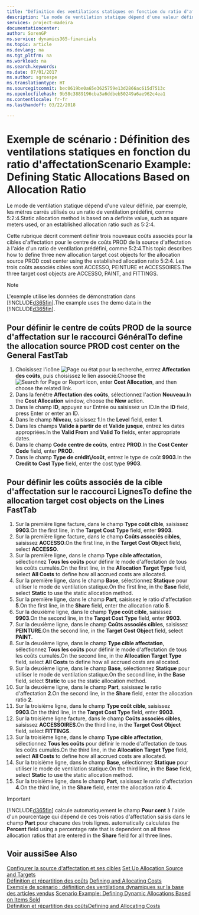 ```yaml
---
title: "Définition des ventilations statiques en fonction du ratio d'affectation | Microsoft Docs"
description: "Le mode de ventilation statique dépend d'une valeur définie, par exemple, les mètres carrés utilisés ou un ratio de ventilation prédéfini, comme 5:2:4."
services: project-madeira
documentationcenter: 
author: SorenGP
ms.service: dynamics365-financials
ms.topic: article
ms.devlang: na
ms.tgt_pltfrm: na
ms.workload: na
ms.search.keywords: 
ms.date: 07/01/2017
ms.author: sgroespe
ms.translationtype: HT
ms.sourcegitcommit: bec0619be0a65e3625759e13d2866ac615d7513c
ms.openlocfilehash: 9b58c3889196cba3a6ddbeb50249a6ae962c4ea1
ms.contentlocale: fr-fr
ms.lasthandoff: 03/22/2018

---
```

# <a name="scenario-example-defining-static-allocations-based-on-allocation-ratio"></a><span data-ttu-id="34e8b-103">Exemple de scénario : Définition des ventilations statiques en fonction du ratio d'affectation</span><span class="sxs-lookup"><span data-stu-id="34e8b-103">Scenario Example: Defining Static Allocations Based on Allocation Ratio</span></span>
<span data-ttu-id="34e8b-104">Le mode de ventilation statique dépend d'une valeur définie, par exemple, les mètres carrés utilisés ou un ratio de ventilation prédéfini, comme 5:2:4.</span><span class="sxs-lookup"><span data-stu-id="34e8b-104">Static allocation method is based on a definite value, such as square meters used, or an established allocation ratio such as 5:2:4.</span></span>  

<span data-ttu-id="34e8b-105">Cette rubrique décrit comment définir trois nouveaux coûts associés pour la cibles d'affectation pour le centre de coûts PROD de la source d'affectation à l'aide d'un ratio de ventilation prédéfini, comme 5:2:4.</span><span class="sxs-lookup"><span data-stu-id="34e8b-105">This topic describes how to define three new allocation target cost objects for the allocation source PROD cost center using the established allocation ratio 5:2:4.</span></span> <span data-ttu-id="34e8b-106">Les trois coûts associés cibles sont ACCESSO, PEINTURE et ACCESSOIRES.</span><span class="sxs-lookup"><span data-stu-id="34e8b-106">The three target cost objects are ACCESSO, PAINT, and FITTINGS.</span></span>  

> [!NOTE]  
>  <span data-ttu-id="34e8b-107">L'exemple utilise les données de démonstration dans [!INCLUDE[d365fin](includes/d365fin_md.md)].</span><span class="sxs-lookup"><span data-stu-id="34e8b-107">The example uses the demo data in the [!INCLUDE[d365fin](includes/d365fin_md.md)].</span></span>  

## <a name="to-define-the-allocation-source-prod-cost-center-on-the-general-fasttab"></a><span data-ttu-id="34e8b-108">Pour définir le centre de coûts PROD de la source d'affectation sur le raccourci Général</span><span class="sxs-lookup"><span data-stu-id="34e8b-108">To define the allocation source PROD cost center on the General FastTab</span></span>  

1.  <span data-ttu-id="34e8b-109">Choisissez l'icône ![Page ou état pour la recherche](media/ui-search/search_small.png "icône Page ou état pour la recherche"), entrez **Affectation des coûts**, puis choisissez le lien associé.</span><span class="sxs-lookup"><span data-stu-id="34e8b-109">Choose the ![Search for Page or Report](media/ui-search/search_small.png "Search for Page or Report icon") icon, enter **Cost Allocation**, and then choose the related link.</span></span>  
2.  <span data-ttu-id="34e8b-110">Dans la fenêtre **Affectation des coûts**, sélectionnez l'action **Nouveau**.</span><span class="sxs-lookup"><span data-stu-id="34e8b-110">In the **Cost Allocation** window, choose the **New** action.</span></span>  
3.  <span data-ttu-id="34e8b-111">Dans le champ **ID**, appuyez sur Entrée ou saisissez un ID.</span><span class="sxs-lookup"><span data-stu-id="34e8b-111">In the **ID** field, press Enter or enter an ID.</span></span>  
4.  <span data-ttu-id="34e8b-112">Dans le champ **Niveau**, saisissez **1**.</span><span class="sxs-lookup"><span data-stu-id="34e8b-112">In the **Level** field, enter **1**.</span></span>  
5.  <span data-ttu-id="34e8b-113">Dans les champs **Valide à partir de** et **Valide jusque**, entrez les dates appropriées.</span><span class="sxs-lookup"><span data-stu-id="34e8b-113">In the **Valid From** and **Valid To** fields, enter appropriate dates.</span></span>  
6.  <span data-ttu-id="34e8b-114">Dans le champ **Code centre de coûts**, entrez **PROD**.</span><span class="sxs-lookup"><span data-stu-id="34e8b-114">In the **Cost Center Code** field, enter **PROD**.</span></span>  
7.  <span data-ttu-id="34e8b-115">Dans le champ **Type de crédit\\\/coût**, entrez le type de coût **9903**.</span><span class="sxs-lookup"><span data-stu-id="34e8b-115">In the **Credit to Cost Type** field, enter the cost type **9903**.</span></span>  

## <a name="to-define-the-allocation-target-cost-objects-on-the-lines-fasttab"></a><span data-ttu-id="34e8b-116">Pour définir les coûts associés de la cible d'affectation sur le raccourci Lignes</span><span class="sxs-lookup"><span data-stu-id="34e8b-116">To define the allocation target cost objects on the Lines FastTab</span></span>  

1.  <span data-ttu-id="34e8b-117">Sur la première ligne facture, dans le champ **Type coût cible**, saisissez **9903**.</span><span class="sxs-lookup"><span data-stu-id="34e8b-117">On the first line, in the **Target Cost Type** field, enter **9903**.</span></span>  
2.  <span data-ttu-id="34e8b-118">Sur la première ligne facture, dans le champ **Coûts associés cibles**, saisissez **ACCESSO**.</span><span class="sxs-lookup"><span data-stu-id="34e8b-118">On the first line, in the **Target Cost Object** field, select **ACCESSO**.</span></span>  
3.  <span data-ttu-id="34e8b-119">Sur la première ligne, dans le champ **Type cible affectation**, sélectionnez **Tous les coûts** pour définir le mode d'affectation de tous les coûts cumulés.</span><span class="sxs-lookup"><span data-stu-id="34e8b-119">On the first line, in the **Allocation Target Type** field, select **All Costs** to define how all accrued costs are allocated.</span></span>  
4.  <span data-ttu-id="34e8b-120">Sur la première ligne, dans le champ **Base**, sélectionnez **Statique** pour utiliser le mode de ventilation statique.</span><span class="sxs-lookup"><span data-stu-id="34e8b-120">On the first line, in the **Base** field, select **Static** to use the static allocation method.</span></span>  
5.  <span data-ttu-id="34e8b-121">Sur la première ligne, dans le champ **Part**, saisissez le ratio d'affectation **5**.</span><span class="sxs-lookup"><span data-stu-id="34e8b-121">On the first line, in the **Share** field, enter the allocation ratio **5**.</span></span>  
6.  <span data-ttu-id="34e8b-122">Sur la deuxième ligne, dans le champ **Type coût cible**, saisissez **9903**.</span><span class="sxs-lookup"><span data-stu-id="34e8b-122">On the second line, in the **Target Cost Type** field, enter **9903**.</span></span>  
7.  <span data-ttu-id="34e8b-123">Sur la deuxième ligne, dans le champ **Coûts associés cibles**, saisissez **PEINTURE**.</span><span class="sxs-lookup"><span data-stu-id="34e8b-123">On the second line, in the **Target Cost Object** field, select **PAINT**.</span></span>  
8.  <span data-ttu-id="34e8b-124">Sur la deuxième ligne, dans le champ **Type cible affectation**, sélectionnez **Tous les coûts** pour définir le mode d'affectation de tous les coûts cumulés.</span><span class="sxs-lookup"><span data-stu-id="34e8b-124">On the second line, in the **Allocation Target Type** field, select **All Costs** to define how all accrued costs are allocated.</span></span>  
9. <span data-ttu-id="34e8b-125">Sur la deuxième ligne, dans le champ **Base**, sélectionnez **Statique** pour utiliser le mode de ventilation statique.</span><span class="sxs-lookup"><span data-stu-id="34e8b-125">On the second line, in the **Base** field, select **Static** to use the static allocation method.</span></span>  
10. <span data-ttu-id="34e8b-126">Sur la deuxième ligne, dans le champ **Part**, saisissez le ratio d'affectation **2**.</span><span class="sxs-lookup"><span data-stu-id="34e8b-126">On the second line, in the **Share** field, enter the allocation ratio **2**.</span></span>  
11. <span data-ttu-id="34e8b-127">Sur la troisième ligne, dans le champ **Type coût cible**, saisissez **9903**.</span><span class="sxs-lookup"><span data-stu-id="34e8b-127">On the third line, in the **Target Cost Type** field, enter **9903**.</span></span>  
12. <span data-ttu-id="34e8b-128">Sur la troisième ligne facture, dans le champ **Coûts associés cibles**, saisissez **ACCESSOIRES**.</span><span class="sxs-lookup"><span data-stu-id="34e8b-128">On the third line, in the **Target Cost Object** field, select **FITTINGS**.</span></span>  
13. <span data-ttu-id="34e8b-129">Sur la troisième ligne, dans le champ **Type cible affectation**, sélectionnez **Tous les coûts** pour définir le mode d'affectation de tous les coûts cumulés.</span><span class="sxs-lookup"><span data-stu-id="34e8b-129">On the third line, in the **Allocation Target Type** field, select **All Costs** to define how all accrued costs are allocated.</span></span>  
14. <span data-ttu-id="34e8b-130">Sur la troisième ligne, dans le champ **Base**, sélectionnez **Statique** pour utiliser le mode de ventilation statique.</span><span class="sxs-lookup"><span data-stu-id="34e8b-130">On the third line, in the **Base** field, select **Static** to use the static allocation method.</span></span>  
15. <span data-ttu-id="34e8b-131">Sur la troisième ligne, dans le champ **Part**, saisissez le ratio d'affectation **4**.</span><span class="sxs-lookup"><span data-stu-id="34e8b-131">On the third line, in the **Share** field, enter the allocation ratio **4**.</span></span>  

> [!IMPORTANT]  
>  [!INCLUDE[d365fin](includes/d365fin_md.md)]<span data-ttu-id="34e8b-132"> calcule automatiquement le champ **Pour cent** à l'aide d'un pourcentage qui dépend de ces trois ratios d'affectation saisis dans le champ **Part** pour chacune des trois lignes.</span><span class="sxs-lookup"><span data-stu-id="34e8b-132"> automatically calculates the **Percent** field using a percentage rate that is dependent on all three allocation ratios that are entered in the **Share** field for all three lines.</span></span>  

## <a name="see-also"></a><span data-ttu-id="34e8b-133">Voir aussi</span><span class="sxs-lookup"><span data-stu-id="34e8b-133">See Also</span></span>  
<span data-ttu-id="34e8b-134">[Configurer la source d'affectation et ses cibles](finance-how-to-set-up-allocation-source-and-targets.md) </span><span class="sxs-lookup"><span data-stu-id="34e8b-134">[Set Up Allocation Source and Targets](finance-how-to-set-up-allocation-source-and-targets.md) </span></span>  
<span data-ttu-id="34e8b-135">[Définition et répartition des coûts](finance-define-and-allocate-costs.md) </span><span class="sxs-lookup"><span data-stu-id="34e8b-135">[Defining and Allocating Costs](finance-define-and-allocate-costs.md) </span></span>  
<span data-ttu-id="34e8b-136">[Exemple de scénario : définition des ventilations dynamiques sur la base des articles vendus](finance-scenario-example-defining-dynamic-allocations-based-on-items-sold.md) </span><span class="sxs-lookup"><span data-stu-id="34e8b-136">[Scenario Example: Defining Dynamic Allocations Based on Items Sold](finance-scenario-example-defining-dynamic-allocations-based-on-items-sold.md) </span></span>  
[<span data-ttu-id="34e8b-137">Définition et répartition des coûts</span><span class="sxs-lookup"><span data-stu-id="34e8b-137">Defining and Allocating Costs</span></span>](finance-define-and-allocate-costs.md)

